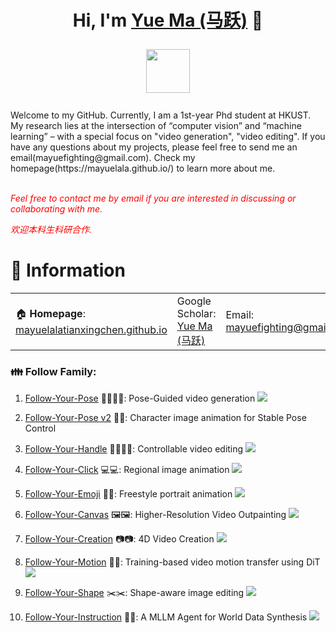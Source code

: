 
<h1 align="center">
	Hi, I'm <a href="https://mayuelala.github.io/" target="_blank">Yue Ma (马跃)</a> 👋<br>

<a href="mayuelala.github.io.github.io" target="_blank"><img src="https://mayuelala.github.io/indexpics/sign.png" height="70px" style="margin-bottom:-1px"></a>
</h1>
Welcome to my GitHub. Currently, I am  a 1st-year Phd student at HKUST. My research lies at the intersection of “computer vision” and “machine learning” – with a special focus on "video generation", "video editing". If you have any questions about my projects, please feel free to send me an email(mayuefighting@gmail.com). Check my homepage(https://mayuelala.github.io/) to learn more about me.<br>
<br>

<p><i style="color: red; display: inline;">Feel free to contact me by email if you are interested in discussing or collaborating with me.</i></p>

<p><i style="color: red; display: inline;">欢迎本科生科研合作.</i></p>


# 📎 Information
<table width="100%">
  <tr>
    <td>🏠 <b>Homepage</b>: <a href="https://mayuelala.github.io" target="_blank">mayuelalatianxingchen.github.io</a></td>
    <td>Google Scholar: <a href="https://scholar.google.com/citations?user=kwBR1ygAAAAJ&hl=zh-CN" target="_blank">Yue Ma (马跃)</a></td>
    <td>Email: <a href="mailto:mayuefighting@gmail.com" target="_blank">mayuefighting@gmail.com</a></td>
  </tr>
	
</table>

### 👪 Follow Family:
1. [Follow-Your-Pose](https://github.com/mayuelala/FollowYourPose) 💃🏻💃🏻: Pose-Guided video generation <img src="https://img.shields.io/github/stars/mayuelala/FollowYourPose?style=social" />

2. [Follow-Your-Pose v2](https://follow-your-pose-v2.github.io/) 🕺🕺: Character image animation for Stable Pose Control 

3. [Follow-Your-Handle](https://github.com/mayuelala/FollowYourHandle) ✍🏻✍🏻: Controllable video editing <img src="https://img.shields.io/github/stars/mayuelala/FollowYourHandle?style=social" />

4. [Follow-Your-Click](https://github.com/mayuelala/FollowYourClick) 💻💻: Regional image animation <img src="https://img.shields.io/github/stars/mayuelala/FollowYourClick?style=social" />

5. [Follow-Your-Emoji](https://github.com/mayuelala/FollowYourEmoji) 🤪🤪: Freestyle portrait animation <img src="https://img.shields.io/github/stars/mayuelala/FollowYourEmoji?style=social" />

6. [Follow-Your-Canvas](https://github.com/mayuelala/FollowYourCanvas) 🖼🖼: Higher-Resolution Video Outpainting <img src="https://img.shields.io/github/stars/mayuelala/FollowYourCanvas?style=social" />

7. [Follow-Your-Creation](https://github.com/mayuelala/FollowYourCreation) 📷📷: 4D Video Creation <img src="https://img.shields.io/github/stars/mayuelala/FollowYourCanvas?style=social" />

8. [Follow-Your-Motion](https://github.com/mayuelala/FollowYourMotion) 🚗🚗: Training-based video motion transfer using DiT <img src="https://img.shields.io/github/stars/mayuelala/FollowYourCanvas?style=social" />

9. [Follow-Your-Shape](https://github.com/mayuelala/FollowYourShape) ✂️✂️: Shape-aware image editing <img src="https://img.shields.io/github/stars/mayuelala/FollowYourShape?style=social" />

10. [Follow-Your-Instruction](https://github.com/mayuelala/FollowYourInstruction) 🤖🤖: A MLLM Agent for World Data Synthesis <img src="https://img.shields.io/github/stars/mayuelala/FollowYourCanvas?style=social" />
 



